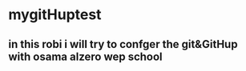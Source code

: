# mygitHuptest

## in this robi i will try to confger the git&GitHup with osama alzero wep school  
